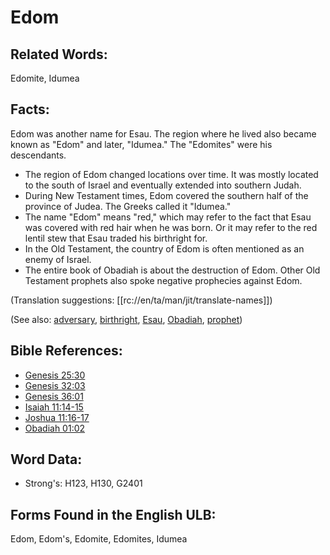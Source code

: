 # Edom

## Related Words:

Edomite, Idumea


## Facts:

Edom was another name for Esau. The region where he lived also became known as "Edom" and later, "Idumea." The "Edomites" were his descendants.

* The region of Edom changed locations over time. It was mostly located to the south of Israel and eventually extended into southern Judah.
* During New Testament times, Edom covered the southern half of the province of Judea. The Greeks called it "Idumea."
* The name "Edom" means "red," which may refer to the fact that Esau was covered with red hair when he was born. Or it may refer to the red lentil stew that Esau traded his birthright for.
* In the Old Testament, the country of Edom is often mentioned as an enemy of Israel.
* The entire book of Obadiah is about the destruction of Edom. Other Old Testament prophets also spoke negative prophecies against Edom.

(Translation suggestions: [[rc://en/ta/man/jit/translate-names]])

(See also: [adversary](../other/adversary.md), [birthright](../kt/birthright.md), [Esau](../names/esau.md), [Obadiah](../names/obadiah.md), [prophet](../kt/prophet.md))

## Bible References:

* [Genesis 25:30](rc://en/tn/help/gen/25/30)
* [Genesis 32:03](rc://en/tn/help/gen/32/03)
* [Genesis 36:01](rc://en/tn/help/gen/36/01)
* [Isaiah 11:14-15](rc://en/tn/help/isa/11/14)
* [Joshua 11:16-17](rc://en/tn/help/jos/11/16)
* [Obadiah 01:02](rc://en/tn/help/oba/01/02)

## Word Data:

* Strong's: H123, H130, G2401

## Forms Found in the English ULB:

Edom, Edom's, Edomite, Edomites, Idumea

